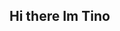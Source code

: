 ## Hi there Im Tino

<!--
**OnlyJustJayden/OnlyJustJayden** is a ✨ _special_ ✨ repository because its `README.md` (this file) appears on your GitHub profile.

Here are some ideas to get you started:

- 🔭 I’m currently working on web development
- 🌱 I’m currently learning C#
- 👯 I’m looking to collaborate on projects
- 🤔 I’m looking for help with 
- 💬 Ask me about 
- 📫 How to reach me:
- 😄 Pronouns: 
- ⚡ Fun fact: 
-->
